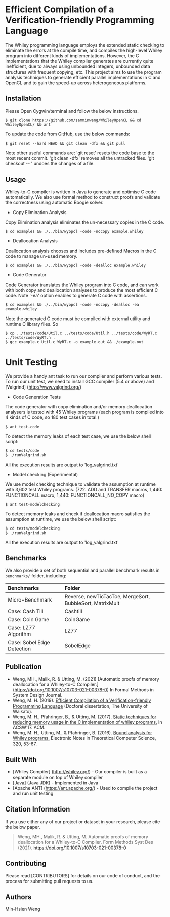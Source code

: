 
# Efficient Compilation of a Verification-friendly Programming Language

The Whiley programming language employs the extended static checking to eliminate the errors at the compile time, and compiles the high-level Whiley program into different kinds of implementations. However, the C implementations that the Whiley compiler generates are currently quite inefficient, due to always using unbounded integers, unbounded data structures with frequent copying, etc. This project aims to use the program analysis techniques to generate efficient parallel implementations in C and OpenCL and to gain the speed-up across heterogeneous platforms.

## Installation

Please Open Cygwin/terminal and follow the below instructions.
```
$ git clone https://github.com/samminweng/WhileyOpenCL && cd WhileyOpenCL/ && ant
```
To update the code from GitHub, use the below commands:
```
$ git reset --hard HEAD && git clean -dfx && git pull
```
Note other useful commands are:
'git reset' resets the code base to the most recent commit.
'git clean -dfx' removes all the untracked files.
'git checkout -- <file>' undoes the changes of a file.

## Usage
Whiley-to-C compiler is written in Java to generate and optimise C code automatically. We also use formal method to construct proofs and validate the correctness using automatic Boogie solver. 
<!--
* Bound Analyzer

Bound analyzer infers the bounds and checks the bounds consistent with all constraints.
```
$ cd examples && ./../bin/wyopcl -bound naive whileloop.whiley
```
Or use the gradual widening strategy to get more precise bounds.
```
$ ./../bin/wyopcl -bound gradual whileloop.whiley
```

* Pattern Matching and Pattern Transformation

Pattern matching matches patterns in a function and transforms 'AppendArray' pattern to 'ResizeArray' pattern.
```
$ cd examples && ./../bin/wyopcl -pattern compress lz77.whiley
```
-->

* Copy Elimination Analysis

Copy Elimination analysis eliminates the un-necessary copies in the C code.
```
$ cd examples && ./../bin/wyopcl -code -nocopy example.whiley
```

* Deallocation Analysis

Deallocation analysis chooses and includes pre-defined Macros in the C code to manage un-used memory.
```
$ cd examples && ./../bin/wyopcl -code -dealloc example.whiley
```

* Code Generator

Code Generator translates the Whiley program into C code, and can work with both copy and deallocation analyses to produce the most efficient C code. Note '-ea' option enables to generate C code with assertions.
```
$ cd examples && ./../bin/wyopcl -code -nocopy -dealloc -ea example.whiley
```
Note the generated C code must be compiled with external utility and runtime C library files. So 
```
$ cp ../tests/code/Util.c ../tests/code/Util.h ../tests/code/WyRT.c ../tests/code/WyRT.h .
$ gcc example.c Util.c WyRT.c -o example.out && ./example.out
```

# Unit Testing

<!-- * Bound Analyzer

The bound analyzer is tested with 5 Whiley programs. Use the below commands:
```
$ ant test-bound
```

* Pattern Matching and Pattern Transformation
The pattern matching is tested with 2 Whiley programs. Use the below commands:
```
$ ant test-pattern
```

* Copy Elimination
The copy elimination is tested with 15 Whiley programs. Use the below commands:
$ ant test-copy
-->

We provide a handy ant task to run our compiler and perform various tests. To run our unit test, we need to install GCC compiler (5.4 or above) and [Valgrind] (http://www.valgrind.org/) 

* Code Generation Tests

The code generator with copy elimination and/or memory deallocation analysers is tested with 45 Whiley programs (each program is compiled into 4 kinds of C code, so 180 test cases in total.)
```
$ ant test-code
```
To detect the memory leaks of each test case, we use the below shell script:
```
$ cd tests/code
$ ./runValgrind.sh
```

All the execution results are output to 'log_valgrind.txt'

* Model checking (Experimental)

We use model checking technique to validate the assumption at runtime with 3,602 test Whiley programs.
(722: ADD and TRANSFER macros, 1,440: FUNCTIONCALL macro, 1,440: FUNCTIONCALL_NO_COPY macro)
```
$ ant test-modelchecking
```
To detect memory leaks and check if deallocation macro satisfies the assumption at runtime,
we use the below shell script:
```
$ cd tests/modelchecking
$ ./runValgrind.sh
```
All the execution results are output to 'log_valgrind.txt'

## Benchmarks

We also provide a set of both sequential and parallel benchmark results in `benchmarks/` folder, including:

| Benchmarks                  | Folder            |
| :-------------              |:------------------|
| Micro-Benchmark             | Reverse, newTicTacToe, MergeSort, BubbleSort, MatrixMult |
| Case: Cash Till             | Cashtill      |
| Case: Coin Game             | CoinGame      |
| Case: LZ77 Algorithm        | LZ77          |
| Case: Sobel Edge Detection  | SobelEdge     |

## Publication

* Weng, MH., Malik, R. & Utting, M. (2021) [Automatic proofs of memory deallocation for a Whiley-to-C Compiler.] (https://doi.org/10.1007/s10703-021-00378-0) In Formal Methods in System Design Journal.  
* Weng, M. H. (2019). [Efficient Compilation of a Verification-friendly Programming Language](https://researchcommons.waikato.ac.nz/handle/10289/12432) (Doctoral dissertation, The University of Waikato).
* Weng, M. H., Pfahringer, B., & Utting, M. (2017). [Static techniques for reducing memory usage in the C implementation of whiley programs.](https://dl.acm.org/citation.cfm?doid=3014812.3014827) In ACSW'17. ACM.
* Weng, M. H., Utting, M., & Pfahringer, B. (2016). [Bound analysis for Whiley programs.](https://www.sciencedirect.com/science/article/pii/S1571066116000062) Electronic Notes in Theoretical Computer Science, 320, 53-67.

## Built With

* [Whiley Compiler] (http://whiley.org/) - Our compiler is built as a separate module on top of Whiley compiler
* [Java] (Java JDK) - Implemented in Java
* [Apache ANT] (https://ant.apache.org/) - Used to compile the project and run unit testing
 
## Citation Information
If you use either any of our project or dataset in your research, please cite the below paper. 
>   Weng, MH., Malik, R. & Utting, M. Automatic proofs of memory deallocation for a Whiley-to-C Compiler. Form Methods Syst Des (2021). https://doi.org/10.1007/s10703-021-00378-0
  

## Contributing

Please read [CONTRIBUTORS] for details on our code of conduct, and the process for submitting pull requests to us.

## Authors 

Min-Hsien Weng
